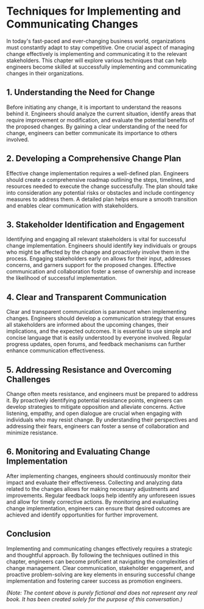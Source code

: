 Techniques for Implementing and Communicating Changes
==============================================================

In today's fast-paced and ever-changing business world, organizations must constantly adapt to stay competitive. One crucial aspect of managing change effectively is implementing and communicating it to the relevant stakeholders. This chapter will explore various techniques that can help engineers become skilled at successfully implementing and communicating changes in their organizations.

1\. Understanding the Need for Change
------------------------------------

Before initiating any change, it is important to understand the reasons behind it. Engineers should analyze the current situation, identify areas that require improvement or modification, and evaluate the potential benefits of the proposed changes. By gaining a clear understanding of the need for change, engineers can better communicate its importance to others involved.

2\. Developing a Comprehensive Change Plan
-----------------------------------------

Effective change implementation requires a well-defined plan. Engineers should create a comprehensive roadmap outlining the steps, timelines, and resources needed to execute the change successfully. The plan should take into consideration any potential risks or obstacles and include contingency measures to address them. A detailed plan helps ensure a smooth transition and enables clear communication with stakeholders.

3\. Stakeholder Identification and Engagement
--------------------------------------------

Identifying and engaging all relevant stakeholders is vital for successful change implementation. Engineers should identify key individuals or groups who might be affected by the change and proactively involve them in the process. Engaging stakeholders early on allows for their input, addresses concerns, and garners support for the proposed changes. Effective communication and collaboration foster a sense of ownership and increase the likelihood of successful implementation.

4\. Clear and Transparent Communication
--------------------------------------

Clear and transparent communication is paramount when implementing changes. Engineers should develop a communication strategy that ensures all stakeholders are informed about the upcoming changes, their implications, and the expected outcomes. It is essential to use simple and concise language that is easily understood by everyone involved. Regular progress updates, open forums, and feedback mechanisms can further enhance communication effectiveness.

5\. Addressing Resistance and Overcoming Challenges
--------------------------------------------------

Change often meets resistance, and engineers must be prepared to address it. By proactively identifying potential resistance points, engineers can develop strategies to mitigate opposition and alleviate concerns. Active listening, empathy, and open dialogue are crucial when engaging with individuals who may resist change. By understanding their perspectives and addressing their fears, engineers can foster a sense of collaboration and minimize resistance.

6\. Monitoring and Evaluating Change Implementation
--------------------------------------------------

After implementing changes, engineers should continuously monitor their impact and evaluate their effectiveness. Collecting and analyzing data related to the changes allows for making necessary adjustments and improvements. Regular feedback loops help identify any unforeseen issues and allow for timely corrective actions. By monitoring and evaluating change implementation, engineers can ensure that desired outcomes are achieved and identify opportunities for further improvement.

Conclusion
----------

Implementing and communicating changes effectively requires a strategic and thoughtful approach. By following the techniques outlined in this chapter, engineers can become proficient at navigating the complexities of change management. Clear communication, stakeholder engagement, and proactive problem-solving are key elements in ensuring successful change implementation and fostering career success as promotion engineers.

*(Note: The content above is purely fictional and does not represent any real book. It has been created solely for the purpose of this conversation.)*
